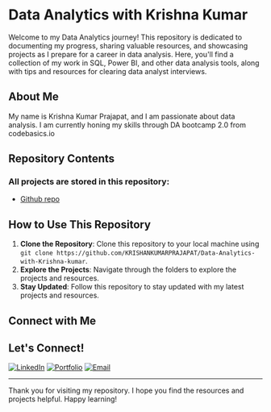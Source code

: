 # Data Analytics with Krishna Kumar

Welcome to my Data Analytics journey! This repository is dedicated to documenting my progress, sharing valuable resources, and showcasing projects as I prepare for a career in data analysis. Here, you'll find a collection of my work in SQL, Power BI, and other data analysis tools, along with tips and resources for clearing data analyst interviews.

## About Me

My name is Krishna Kumar Prajapat, and I am passionate about data analysis. I am currently honing my skills through DA bootcamp 2.0 from codebasics.io 

## Repository Contents

### All projects are stored in this repository:

- [Github repo](https://github.com/KRISHANKUMARPRAJAPAT)


## How to Use This Repository

1. **Clone the Repository**: Clone this repository to your local machine using `git clone https://github.com/KRISHANKUMARPRAJAPAT/Data-Analytics-with-Krishna-kumar`.
2. **Explore the Projects**: Navigate through the folders to explore the projects and resources.
3. **Stay Updated**: Follow this repository to stay updated with my latest projects and resources.

## Connect with Me

## Let's Connect!

[![LinkedIn](https://img.shields.io/badge/-LinkedIn-0077B5?style=flat-square&logo=linkedin&logoColor=white)](https://www.linkedin.com/in/krishan-kumar-451002262/)
[![Portfolio](https://img.shields.io/badge/-Portfolio-333333?style=flat-square&logo=wordpress&logoColor=white)](https://codebasics.io/portfolio/Krishna-kumar-prajapat)
[![Email](https://img.shields.io/badge/-Email-D14836?style=flat-square&logo=gmail&logoColor=white)](mailto:krishnakkumarprajapat366@gmail.com)

---

Thank you for visiting my repository. I hope you find the resources and projects helpful. Happy learning!

